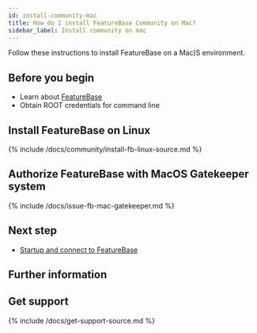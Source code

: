 ```yaml
---
id: install-community-mac
title: How do I install FeatureBase Community on Mac?
sidebar_label: Install community on mac
---
```


Follow these instructions to install FeatureBase on a Mac)S environment.

## Before you begin

* Learn about [FeatureBase](/index.html)
* Obtain ROOT credentials for command line


## Install FeatureBase on Linux

{% include /docs/community/install-fb-linux-source.md %}

## Authorize FeatureBase with MacOS Gatekeeper system

{% include /docs/issue-fb-mac-gatekeeper.md %}

## Next step

* [Startup and connect to FeatureBase](/startup-connect-fb-local)

## Further information

## Get support

{% include /docs/get-support-source.md %}
